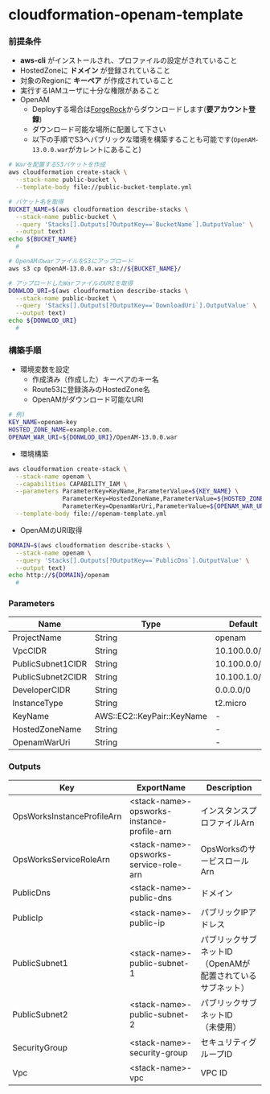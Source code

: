# cloudformation-openam-template

### 前提条件

- **aws-cli** がインストールされ、プロファイルの設定がされていること
- HostedZoneに **ドメイン** が登録されていること
- 対象のRegionに **キーペア** が作成されていること
- 実行するIAMユーザに十分な権限があること
- OpenAM
  - Deployする場合は[ForgeRock](https://backstage.forgerock.com/downloads/browse/am/archive/productId:openam)からダウンロードします(**要アカウント登録**)
  - ダウンロード可能な場所に配置して下さい
  - 以下の手順でS3へパブリックな環境を構築することも可能です(`OpenAM-13.0.0.war`がカレントにあること)

```sh
# Warを配置するS3バケットを作成
aws cloudformation create-stack \
  --stack-name public-bucket \
  --template-body file://public-bucket-template.yml

# バケット名を取得
BUCKET_NAME=$(aws cloudformation describe-stacks \
  --stack-name public-bucket \
  --query 'Stacks[].Outputs[?OutputKey==`BucketName`].OutputValue' \
  --output text)
echo ${BUCKET_NAME}
  #

# OpenAMのwarファイルをS3にアップロード
aws s3 cp OpenAM-13.0.0.war s3://${BUCKET_NAME}/

# アップロードしたWarファイルのURIを取得
DONWLOD_URI=$(aws cloudformation describe-stacks \
  --stack-name public-bucket \
  --query 'Stacks[].Outputs[?OutputKey==`DownloadUri`].OutputValue' \
  --output text)
echo ${DONWLOD_URI}
  #
```

### 構築手順

- 環境変数を設定
  - 作成済み（作成した）キーペアのキー名
  - Route53に登録済みのHostedZone名
  - OpenAMがダウンロード可能なURI

```sh
# 例)
KEY_NAME=openam-key
HOSTED_ZONE_NAME=example.com.
OPENAM_WAR_URI=${DONWLOD_URI}/OpenAM-13.0.0.war
```

- 環境構築

```sh
aws cloudformation create-stack \
  --stack-name openam \
  --capabilities CAPABILITY_IAM \
  --parameters ParameterKey=KeyName,ParameterValue=${KEY_NAME} \
               ParameterKey=HostedZoneName,ParameterValue=${HOSTED_ZONE_NAME} \
               ParameterKey=OpenamWarUri,ParameterValue=${OPENAM_WAR_URI} \
  --template-body file://openam-template.yml
```

- OpenAMのURI取得

```sh
DOMAIN=$(aws cloudformation describe-stacks \
  --stack-name openam \
  --query 'Stacks[].Outputs[?OutputKey==`PublicDns`].OutputValue' \
  --output text)
echo http://${DOMAIN}/openam
  #
```

### Parameters

|Name|Type|Default|Required|
|--|--|--|--|
|ProjectName|String|openam|*No*|
|VpcCIDR|String|10.100.0.0/16|*No*|
|PublicSubnet1CIDR|String|10.100.0.0/24|*No*|
|PublicSubnet2CIDR|String|10.100.1.0/24|*No*|
|DeveloperCIDR|String|0.0.0.0/0|*No*|
|InstanceType|String|t2.micro|*No*|
|KeyName|AWS::EC2::KeyPair::KeyName|-|*Yes*|
|HostedZoneName|String|-|*Yes*|
|OpenamWarUri|String|-|*Yes*|

### Outputs

|Key|ExportName|Description|
|--|--|--|
|OpsWorksInstanceProfileArn|\<stack-name>-opsworks-instance-profile-arn|インスタンスプロファイルArn|
|OpsWorksServiceRoleArn|\<stack-name>-opsworks-service-role-arn|OpsWorksのサービスロールArn|
|PublicDns|\<stack-name>-public-dns|ドメイン|
|PublicIp|\<stack-name>-public-ip|パブリックIPアドレス|
|PublicSubnet1|\<stack-name>-public-subnet-1|パブリックサブネットID<br>（OpenAMが配置されているサブネット）|
|PublicSubnet2|\<stack-name>-public-subnet-2|パブリックサブネットID<br>（未使用）|
|SecurityGroup|\<stack-name>-security-group|セキュリティグループID|
|Vpc|\<stack-name>-vpc|VPC ID|
